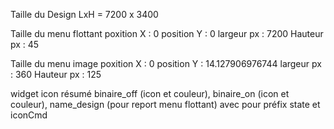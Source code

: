 Taille du Design
LxH = 7200 x 3400

Taille du menu flottant
poxition X : 0
position Y : 0
largeur px : 7200
Hauteur px : 45

Taille du menu image
poxition X : 0
position Y : 14.127906976744
largeur px : 360
Hauteur px : 125

widget icon résumé
binaire_off (icon et couleur), 
binaire_on (icon et couleur), 
name_design (pour report menu flottant) avec pour préfix state et iconCmd


